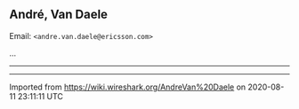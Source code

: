 ## André, Van Daele

Email: `<andre.van.daele@ericsson.com>`

...

-----

---

Imported from https://wiki.wireshark.org/AndreVan%20Daele on 2020-08-11 23:11:11 UTC
